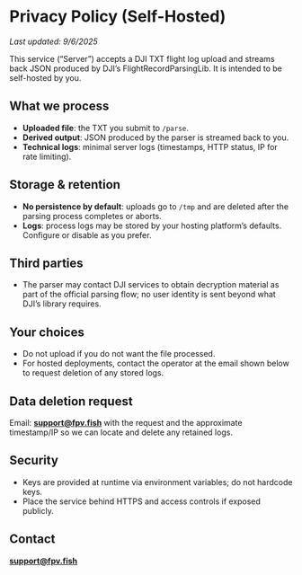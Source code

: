 # Privacy Policy (Self-Hosted)

_Last updated: 9/6/2025_

This service (“Server”) accepts a DJI TXT flight log upload and streams back JSON produced by DJI’s FlightRecordParsingLib. It is intended to be self-hosted by you.

## What we process
- **Uploaded file**: the TXT you submit to `/parse`.
- **Derived output**: JSON produced by the parser is streamed back to you.
- **Technical logs**: minimal server logs (timestamps, HTTP status, IP for rate limiting).

## Storage & retention
- **No persistence by default**: uploads go to `/tmp` and are deleted after the parsing process completes or aborts.
- **Logs**: process logs may be stored by your hosting platform’s defaults. Configure or disable as you prefer.

## Third parties
- The parser may contact DJI services to obtain decryption material as part of the official parsing flow; no user identity is sent beyond what DJI’s library requires.

## Your choices
- Do not upload if you do not want the file processed.
- For hosted deployments, contact the operator at the email shown below to request deletion of any stored logs.

## Data deletion request
Email: **support@fpv.fish** with the request and the approximate timestamp/IP so we can locate and delete any retained logs.

## Security
- Keys are provided at runtime via environment variables; do not hardcode keys.
- Place the service behind HTTPS and access controls if exposed publicly.

## Contact
**support@fpv.fish**
